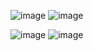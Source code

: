 ![image](https://github.com/amankt-web/Sense-Facial-Movie-Recommendation-/assets/100958983/ad65d53b-23a5-4ba8-88b1-1e1c2a02f53f)
![image](https://github.com/amankt-web/Sense-Facial-Movie-Recommendation-/assets/100958983/df4ff496-5372-48af-b30c-8fa64cd0e932)

![image](https://github.com/amankt-web/Sense-Facial-Movie-Recommendation-/assets/100958983/963138b4-bc7a-4a70-b5ad-163b89b98bdf)
![image](https://github.com/amankt-web/Sense-Facial-Movie-Recommendation-/assets/100958983/63c89675-047d-4c42-b19e-f1928a9bea28)

